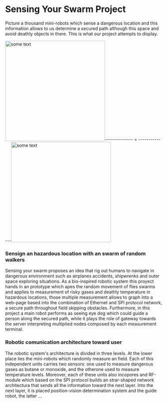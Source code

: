 # Sensing Your Swarm Project

<p>Picture a thousand mini-robots which sense a dangerous location and this information allows to us determine a secured path although this space and avoid deathly objects in there. This is what our project attempts to display.</p>

<IMG SRC="http://i.dailymail.co.uk/i/pix/2011/08/23/article-0-02D26216000005DC-732_468x375.jpg" ALT="some text" WIDTH=320 HEIGHT=320>--------------      =     --------------<IMG SRC="http://groups.csail.mit.edu/drl/BoeingPages/ResearchProblems/whole-swarm-from-above.jpg" ALT="some text" WIDTH=320 HEIGHT=320>

<h3>Sensign an hazardous location with an swarm of random walkers</h3>

<p>Sensing your swarm proposes an idea that rig out humans to navigate in dangerous environment such as airplanes accidents, shipwrenks and outer space exploring situations. As a bio-inspired robotic system this proyect hands in an prototype which apes the random movement of flies swarms and applies to measurement of risky gases and deathly temperature in hazardous locations, those multiple measurement allows to graph into a web-page based into the combination of Ethernet and SPI protocol network, a secure path throughout field skipping obstacles. Furthermore, in this project a main robot performs as seeing eye dog which could guide a person along the secured path, while it plays the role of gateway towards the server interpreting multiplied nodes composed by each measurement terminal.</p>

<h3>Robotic comunication architecture toward user</h3>

<p>The robotic system's architecture is divided in three levels. At the lower place lies the mini-robots which randomly measure an field. Each of this independent units carries two sensors: one used to measure dangerous gases as butane or monoxide, and the otherone used to measure temperature levels. Moreover, each of these units also incopores and RF-module which based on the SPI protocol builds an strar-shaped network architectura that sends all the information toward the next layer. Into the next layer, it is placed position-vision determination system and the guide robot, the latter  ...</p>

